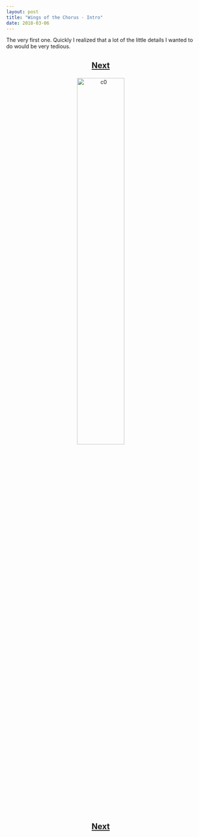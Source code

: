 ```yaml
---
layout: post
title: "Wings of the Chorus - Intro"
date: 2018-03-06
---
```


The very first one. Quickly I realized that a lot of the little details I wanted to do would be very tedious.

<h2>
  <p style="text-align:center;">
    <a href="/wingsofthechorus/blog/2018/03/08/chapter1">Next</a>
  </p>
</h2>

<p style="text-align:center;">
  <img src="/wingsofthechorus/images/c0.png" width="50%" alt="c0"/>
</p>

<h2>
  <p style="text-align:center;">
    <a href="/wingsofthechorus/blog/2018/03/08/chapter1">Next</a>
  </p>
</h2>
